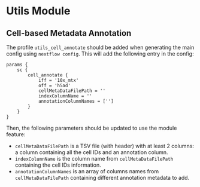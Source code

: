 # Utils Module

## Cell-based Metadata Annotation

The profile `utils_cell_annotate` should be added when generating the main config using `nextflow config`. This will add the following entry in the config:

```
params {
    sc {
        cell_annotate {
            iff = '10x_mtx'
            off = 'h5ad'
            cellMetaDataFilePath = ''
            indexColumnName = ''
            annotationColumnNames = ['']
        }
    }
}
```
Then, the following parameters should be updated to use the module feature:

- `cellMetaDataFilePath` is a TSV file (with header) with at least 2 columns: a column containing all the cell IDs and an annotation column.
- `indexColumnName` is the column name from `cellMetaDataFilePath` containing the cell IDs information.
- `annotationColumnNames` is an array of columns names from `cellMetaDataFilePath` containing different annotation metadata to add.
